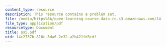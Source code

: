 ```yaml
---
content_type: resource
description: This resource contains a problem set.
file: /media/https%3A/open-learning-course-data-rc.s3.amazonaws.com/14-462-advanced-macroeconomics-ii-spring-2007/14c2737b816c3da62e32a2b421fd3cdf_ps5.pdf
file_type: application/pdf
resourcetype: Document
title: ps5.pdf
uid: 14c2737b-816c-3da6-2e32-a2b421fd3cdf
---
```

